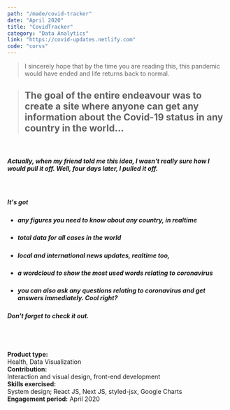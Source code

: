 ```yaml
---
path: "/made/covid-tracker"
date: "April 2020"
title: "CovidTracker"
category: "Data Analytics"
link: "https://covid-updates.netlify.com"
code: "corvs"
---
```


> I sincerely hope that by the time you are reading this, this pandemic would have ended and life returns back to normal.

> ## The goal of the entire endeavour was to create a site where anyone can get any information about the Covid-19 status in any country in the world...

 <br/>

##### Actually, when my friend told me this idea, I wasn't really sure how I would pull it off. Well, four days later, I pulled it off.

<br/>

##### It's got

- ##### any figures you need to know about any country, in realtime

- ##### total data for all cases in the world

- ##### local and international news updates, realtime too,

- ##### a wordcloud to show the most used words relating to coronavirus

- ##### you can also ask any questions relating to coronavirus and get answers immediately. Cool right?

##### Don't forget to check it out.

<br/>
<br/>

**Product type:**  
Health, Data Visualization  
**Contribution:**  
Interaction and visual design, front-end development  
**Skills exercised:**  
System design; React JS, Next JS, styled-jsx, Google Charts\
**Engagement period:**
April 2020

